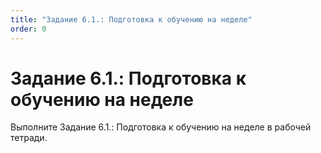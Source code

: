 ```yaml
---
title: "Задание 6.1.: Подготовка к обучению на неделе"
order: 0
---
```


# Задание 6.1.: Подготовка к обучению на неделе

Выполните Задание 6.1.: Подготовка к обучению на неделе в рабочей тетради.